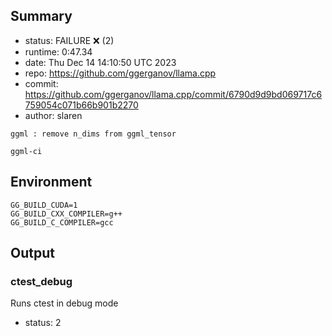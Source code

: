 ## Summary

- status:  FAILURE ❌ (2)
- runtime: 0:47.34
- date:    Thu Dec 14 14:10:50 UTC 2023
- repo:    https://github.com/ggerganov/llama.cpp
- commit:  https://github.com/ggerganov/llama.cpp/commit/6790d9d9bd069717c6759054c071b66b901b2270
- author:  slaren
```
ggml : remove n_dims from ggml_tensor

ggml-ci
```

## Environment

```
GG_BUILD_CUDA=1
GG_BUILD_CXX_COMPILER=g++
GG_BUILD_C_COMPILER=gcc
```

## Output

### ctest_debug

Runs ctest in debug mode
- status: 2
```

```

